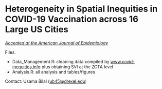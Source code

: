 # Heterogeneity in Spatial Inequities in COVID-19 Vaccination across 16 Large US Cities 

[*Accepted at the American Journal of Epidemiology*](https://academic.oup.com/aje/advance-article/doi/10.1093/aje/kwac076/6572388)

Files:

* Data_Management.R: cleaning data compiled by www.covid-inequities.info plus obtaining SVI at the ZCTA level
* Analysis.R: all analysis and tables/figures


Contact: Usama Bilal (ub45@drexel.edu)
